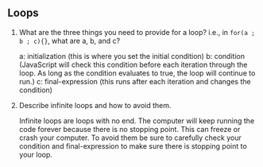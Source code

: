 ## Loops

1. What are the three things you need to provide for a loop? i.e., in `for(a ; b ; c){}`, what are a, b, and c?

    a: initialization (this is where you set the initial condition)
    b: condition (JavaScript will check this condition before each iteration through the loop. As long as the condition evaluates to true, the loop will continue to run.)
    c: final-expression (this runs after each iteration and changes the condition)

2. Describe infinite loops and how to avoid them.

    Infinite loops are loops with no end. The computer will keep running the code forever because there is no stopping point. This can freeze or crash your computer. To avoid them be sure to carefully check your condition and final-expression to make sure there is stopping point to your loop. 
